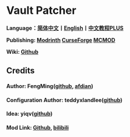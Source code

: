 # Vault Patcher
**Language：[简体中文](README.md)丨[English](README_en_us.md)丨[中文教程PLUS](README_PLUS.md)**

**Publishing: [Modrinth](https://modrinth.com/mod/vault-patcher) [CurseForge](https://curseforge.com/minecraft/mc-mods/vault-patcher) [MCMOD](https://www.mcmod.cn/class/8765.html)**

**Wiki: [Github](https://github.com/3093FengMing/VaultPatcher/wiki)**

## Credits

#### Author: FengMing([github](https://github.com/3093FengMing), [afdian](https://afdian.net/a/fengming3093))

#### Configuration Author: teddyxlandlee([github](https://github.com/teddyxlandlee))

#### Idea: yiqv([github](https://github.com/yiqv))

#### Mod Link: [Github](https://github.com/3093FengMing/VaultPatcher), [bilibili](.)
